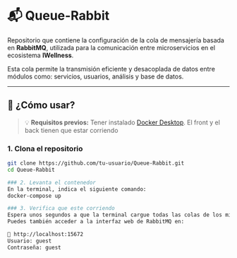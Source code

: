 # 📬 Queue-Rabbit

Repositorio que contiene la configuración de la cola de mensajería basada en **RabbitMQ**, utilizada para la comunicación entre microservicios en el ecosistema **IWellness**.

Esta cola permite la transmisión eficiente y desacoplada de datos entre módulos como: servicios, usuarios, análisis y base de datos.

---

## 🚀 ¿Cómo usar?

> 💡 **Requisitos previos:** Tener instalado [Docker Desktop](https://www.docker.com/products/docker-desktop).
                            El front y el back tienen que estar corriendo

### 1. Clona el repositorio

```bash
git clone https://github.com/tu-usuario/Queue-Rabbit.git
cd Queue-Rabbit

### 2. Levanta el contenedor
En la terminal, indica el siguiente comando:
docker-compose up

### 3. Verifica que este corriendo
Espera unos segundos a que la terminal cargue todas las colas de los micros
Puedes también acceder a la interfaz web de RabbitMQ en:

🔗 http://localhost:15672
Usuario: guest
Contraseña: guest
